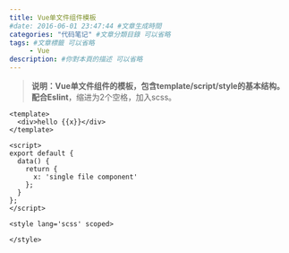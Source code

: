 ```yaml
---
title: Vue单文件组件模板
#date: 2016-06-01 23:47:44 #文章生成時間
categories: "代码笔记" #文章分類目錄 可以省略
tags: #文章標籤 可以省略
     - Vue
description: #你對本頁的描述 可以省略
---
```

>**说明：**Vue单文件组件的模板，包含template/script/style的基本结构。配合**Eslint**，缩进为2个空格，加入scss。

```
<template>
  <div>hello {{x}}</div>
</template>

<script>
export default {
  data() {
    return {
      x: 'single file component'
    };
  }
};
</script>

<style lang='scss' scoped>

</style>
```